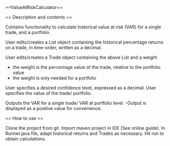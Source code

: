 ==ValueAtRiskCalculator==


== Description and contents ==


Contains functionality to calculate historical value at risk (VAR) for a single trade, and a portfolio.

User edits/creates a List<Double> object containing the historical percentage returns on a trade, in time-order, written as a decimal. 


User edits/creates a Trade object containing the above List and a weight 
- the weight is the percentage value of the trade, relative to the portfolio value
- the weight is only needed for a portfolio


User specifies a desired confidence level, expressed as a decimal. 
User specifies the value of the trade/ portfolio.

Outputs the VAR for a single trade/ VAR at portfolio level.
-Output is displayed as a positive value for convenience. 

== How to use ==

Clone the project from git.
Import maven project in IDE (See online guide).
In Runner.java file, adapt historical returns and Trades as necessary. Hit run to obtain calculations.
